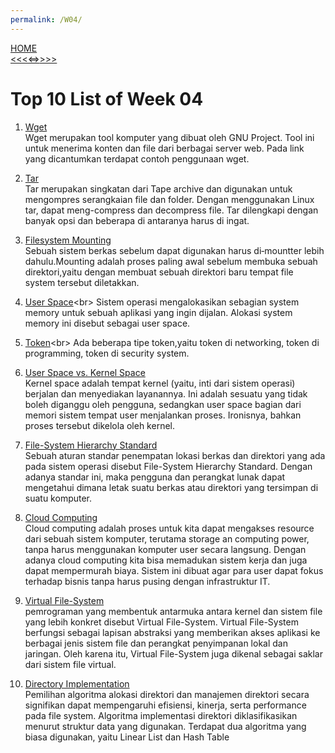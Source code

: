 ```yaml
---
permalink: /W04/
---
```

[HOME](../)<br>
[<<<<](../W03)=[>>>>](../W05)
<br>
# Top 10 List of Week 04

1. [Wget](https://www.hostinger.co.id/tutorial/wget-command/)<br>
Wget merupakan tool komputer yang dibuat oleh GNU Project. Tool ini untuk menerima konten dan file dari berbagai server web. Pada link yang dicantumkan terdapat contoh penggunaan wget.

2. [Tar](https://www.hostinger.co.id/tutorial/tar-linux/)<br>
Tar merupakan singkatan dari Tape archive dan digunakan untuk mengompres serangkaian file dan folder. Dengan menggunakan Linux tar, dapat meng-compress dan decompress file. Tar dilengkapi dengan banyak opsi dan beberapa di antaranya harus di ingat.

3. [Filesystem Mounting](https://www.oreilly.com/library/view/understanding-the-linux/0596002130/ch12s04.html)<br>
Sebuah sistem berkas sebelum dapat digunakan harus di‐mountter lebih dahulu.Mounting adalah proses paling awal sebelum membuka sebuah direktori,yaitu dengan membuat sebuah direktori baru tempat file system tersebut diletakkan.

4. [User Space](https://techterms.com/definition/user_space#:~:text=User%20space%20is%20system%20memory,the%20operating%20system%20(OS).)<br>
Sistem operasi mengalokasikan sebagian system memory untuk sebuah aplikasi yang ingin dijalan. Alokasi system memory ini disebut sebagai user space.

5. [Token](https://techterms.com/definition/token#:~:text=In%20networking%2C%20a%20token%20is,send%20data%20at%20a%20time.)<br>
Ada beberapa tipe token,yaitu token di networking, token di programming, token di security system.

6. [User Space vs. Kernel Space](https://id.bccrwp.org/solution/kernel-space-vs-user-space/)<br>
Kernel space adalah tempat kernel (yaitu, inti dari sistem operasi) berjalan dan menyediakan layanannya. Ini adalah sesuatu yang tidak boleh diganggu oleh pengguna, sedangkan user space bagian dari memori sistem tempat user menjalankan proses. Ironisnya, bahkan proses tersebut dikelola oleh kernel.

7. [File-System Hierarchy Standard](http://openstorage.gunadarma.ac.id/linux/docs/v06/Kuliah/SistemOperasi/BUKU/SistemOperasi-4.X-2/ch15.html)<br>
Sebuah aturan standar penempatan lokasi berkas dan direktori yang ada pada sistem operasi disebut File-System Hierarchy Standard. Dengan adanya standar ini, maka pengguna dan perangkat lunak dapat mengetahui dimana letak suatu berkas atau direktori yang tersimpan di suatu komputer.

8. [Cloud Computing](https://www.zdnet.com/article/what-is-cloud-computing-everything-you-need-to-know-about-the-cloud/)<br>
Cloud computing adalah proses untuk kita dapat mengakses resource dari sebuah sistem komputer, terutama storage an computing power, tanpa harus menggunakan komputer user secara langsung. Dengan adanya cloud computing kita bisa memadukan sistem kerja dan juga dapat mempermurah biaya. Sistem ini dibuat agar para user dapat fokus terhadap bisnis tanpa harus pusing dengan infrastruktur IT.

9. [Virtual File-System](https://searchservervirtualization.techtarget.com/definition/virtual-file-system-VFS)<br>
pemrograman yang membentuk antarmuka antara kernel dan sistem file yang lebih konkret disebut Virtual File-System. Virtual File-System berfungsi sebagai lapisan abstraksi yang memberikan akses aplikasi ke berbagai jenis sistem file dan perangkat penyimpanan lokal dan jaringan. Oleh karena itu, Virtual File-System juga dikenal sebagai saklar dari sistem file virtual.

10. [Directory Implementation](https://www.javatpoint.com/os-directory-implementation)<br>
Pemilihan algoritma alokasi direktori dan manajemen direktori secara signifikan dapat mempengaruhi efisiensi, kinerja, serta performance pada file system. Algoritma implementasi direktori diklasifikasikan menurut struktur data yang digunakan. Terdapat dua algoritma yang biasa digunakan, yaitu Linear List dan Hash Table
